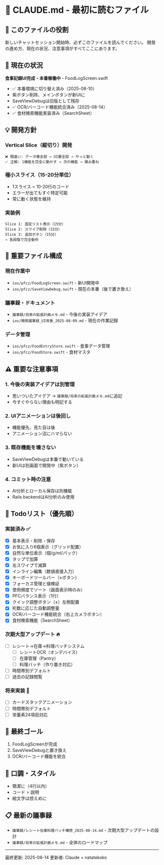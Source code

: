 # 🤖 CLAUDE.md - 最初に読むファイル

## 📌 このファイルの役割
新しいチャットセッション開始時、必ずこのファイルを読んでください。
開発の進め方、現在の状況、注意事項がすべてここにあります。

## 🚀 現在の状況
**食事記録UI完成・本番稼働中** - FoodLogScreen.swift
- ✅ 本番環境に切り替え済み（2025-08-10）
- 紫ボタン削除、メインボタンが新UIに
- SaveViewDebugは旧版として残存
- ✅ OCR/バーコード機能統合済み（2025-08-14）
- ✅ 食材検索機能実装済み（SearchSheet）

## 💡 開発方針

### Vertical Slice（縦切り）開発
```
❌ 間違い: データ層全部 → UI層全部 → やっと動く
✅ 正解: 1機能を完全に動かす → 次の機能 → 積み重ね
```

### 極小スライス（15-20分単位）
- 1スライス = 10-20行のコード
- エラーが出てもすぐ特定可能
- 常に動く状態を維持

### 実装例
```
Slice 1: 固定リスト表示（15分）
Slice 2: スワイプ削除（15分）
Slice 3: 追加ボタン（15分）
→ 各段階で完全動作
```

## 📁 重要ファイル構成

### 現在作業中
- `ios/pfcz/FoodLogScreen.swift` - 新UI開発中
- `ios/pfcz/SaveViewDebug.swift` - 現在の本番（後で置き換え）

### 議事録・ドキュメント
- `議事録/将来の拡張計画メモ.md` - 今後の実装アイデア
- `ios/開発議事録_UI改善_2025-08-09.md` - 現在の作業記録

### データ管理
- `ios/pfcz/FoodEntryStore.swift` - 食事データ管理
- `ios/pfcz/FoodStore.swift` - 食材マスタ

## ⚠️ 重要な注意事項

### 1. 今後の実装アイデアは別管理
- 思いついたアイデア → `議事録/将来の拡張計画メモ.md`に追記
- 今すぐやらない理由も明記する

### 2. UIアニメーションは後回し
- 機能優先、見た目は後
- アニメーション沼にハマらない

### 3. 既存機能を壊さない
- SaveViewDebugは本番で動いている
- 新UIは別画面で開発中（紫ボタン）

### 4. コミット時の注意
- AI分析とローカル保存は別機能
- Rails backendはAI分析のみ使用

## 📝 Todoリスト（優先順）

### 実装済み ✅
- [x] 基本表示・削除・保存
- [x] お気に入り6個表示（グリッド配置）
- [x] 自然な単位表示（個/g/ml/パック）
- [x] タップで加算
- [x] 左スワイプで減算
- [x] インライン編集（数値直接入力）
- [x] キーボードツールバー（±ボタン）
- [x] フォーカス管理と値検証
- [x] 使用頻度でソート（画面表示時のみ）
- [x] PFCバランス表示（1行）
- [x] クイック調整ボタン（±）左側配置
- [x] 桁数に応じた自動調整量
- [x] OCR/バーコード機能統合（右上カメラボタン）
- [x] 食材検索機能（SearchSheet）

### 次期大型アップデート 🔥
- [ ] レシート→在庫→料理バッチシステム
  - [ ] レシートOCR（オンデバイス）
  - [ ] 在庫管理（Pantry）
  - [ ] 料理バッチ（作り置き対応）
- [ ] 時間帯別デフォルト
- [ ] 過去の記録閲覧

### 将来実装 📅
- [ ] カードスタックアニメーション
- [ ] 時間帯別デフォルト
- [ ] 栄養素24項目対応

## 🎯 最終ゴール
1. FoodLogScreenが完成
2. SaveViewDebugと置き換え
3. OCR/バーコード機能を統合

## 💬 口調・スタイル
- 簡潔に（4行以内）
- コード > 説明
- 絵文字は控えめに

## 📋 最新の議事録
- `議事録/レシート在庫料理バッチ構想_2025-08-14.md` - 次期大型アップデートの設計
- `議事録/将来の拡張計画メモ.md` - 全体のロードマップ

---
最終更新: 2025-08-14
更新者: Claude + natatekoko
